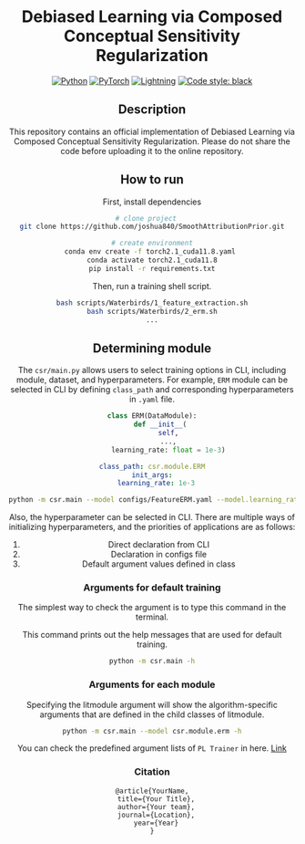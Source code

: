 <div align="center">    
 
# Debiased Learning via Composed Conceptual Sensitivity Regularization

<a href="https://www.python.org/"><img alt="Python" src="https://img.shields.io/badge/-Python 3.11+-blue?style=for-the-badge&logo=python&logoColor=white"></a>
<a href="https://pytorch.org/get-started/locally/"><img alt="PyTorch" src="https://img.shields.io/badge/-PyTorch 2.1+-ee4c2c?style=for-the-badge&logo=pytorch&logoColor=white"></a>
<a href="https://pytorchlightning.ai/"><img alt="Lightning" src="https://img.shields.io/badge/-Lightning 2.0+-792ee5?style=for-the-badge&logo=pytorchlightning&logoColor=white"></a>
<a href="https://black.readthedocs.io/en/stable/"><img alt="Code style: black" src="https://img.shields.io/badge/code%20style-black-black.svg?style=for-the-badge&labelColor=gray"></a>



 
## Description   
This repository contains an official implementation of Debiased Learning via Composed Conceptual Sensitivity Regularization. Please do not share the code before uploading it to the online repository.

## How to run   
First, install dependencies   
```bash
# clone project   
git clone https://github.com/joshua840/SmoothAttributionPrior.git

# create environment
conda env create -f torch2.1_cuda11.8.yaml 
conda activate torch2.1_cuda11.8
pip install -r requirements.txt
```   

Then, run a training shell script.
```bash
bash scripts/Waterbirds/1_feature_extraction.sh
bash scripts/Waterbirds/2_erm.sh
...
```

## Determining module
The `csr/main.py` allows users to select training options in CLI, including module, dataset, and hyperparameters. For example, `ERM` module can be selected in CLI by defining `class_path` and corresponding hyperparameters in `.yaml` file. 

```python
class ERM(DataModule):
    def __init__(
        self,
        ...,
        learning_rate: float = 1e-3)
```

```configs/FeatureERM.yaml
class_path: csr.module.ERM
init_args:
  learning_rate: 1e-3
```

```bash
python -m csr.main --model configs/FeatureERM.yaml --model.learning_rate 1e-3
```

Also, the hyperparameter can be selected in CLI. There are multiple ways of initializing hyperparameters, and the priorities of applications are as follows:
1. Direct declaration from CLI 
2. Declaration in configs file 
3. Default argument values defined in class


### Arguments for default training
The simplest way to check the argument is to type this command in the terminal.

This command prints out the help messages that are used for default training. 

```bash
python -m csr.main -h
```

### Arguments for each module

Specifying the litmodule argument will show the algorithm-specific arguments that are defined in the child classes of litmodule.

```bash
python -m csr.main --model csr.module.erm -h
```

You can check the predefined argument lists of `PL Trainer` in here. [Link](https://pytorch-lightning.readthedocs.io/en/latest/api/pytorch_lightning.trainer.trainer.Trainer.html?highlight=trainer)

### Citation   
```
@article{YourName,
  title={Your Title},
  author={Your team},
  journal={Location},
  year={Year}
}
```   
